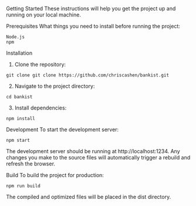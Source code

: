 
Getting Started
These instructions will help you get the project up and running on your local machine.

Prerequisites
What things you need to install before running the project:
```
Node.js
npm
```
Installation
1. Clone the repository:
```
git clone git clone https://github.com/chriscashen/bankist.git
```
2. Navigate to the project directory:
```
cd bankist
```
3. Install dependencies:
```
npm install
```

Development
To start the development server:
```
npm start
```
The development server should be running at http://localhost:1234. Any changes you make to the source files will automatically trigger a rebuild and refresh the browser.

Build
To build the project for production:
```
npm run build
```
The compiled and optimized files will be placed in the dist directory.

